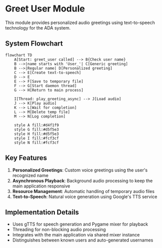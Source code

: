 # Greet User Module

This module provides personalized audio greetings using text-to-speech technology for the ADA system.


## System Flowchart

```mermaid
flowchart TD
    A[Start: greet_user called] --> B{Check user name}
    B -->|name starts with 'User_'| C[Generic greeting]
    B -->|Regular name| D[Personalized greeting]
    C --> E[Create text-to-speech]
    D --> E
    E --> F[Save to temporary file]
    F --> G[Start daemon thread]
    G --> H[Return to main process]
    
    I[Thread: play_greeting_async] --> J[Load audio]
    J --> K[Play audio]
    K --> L[Wait for completion]
    L --> M[Delete temp file]
    M --> N[Log completion]

    style A fill:#d4f1f9
    style G fill:#d5f5e3
    style H fill:#d5f5e3
    style I fill:#fcf3cf
    style N fill:#fcf3cf
```

## Key Features

1. **Personalized Greetings**: Custom voice greetings using the user's recognized name
2. **Asynchronous Playback**: Background audio processing to keep the main application responsive
3. **Resource Management**: Automatic handling of temporary audio files
4. **Text-to-Speech**: Natural voice generation using Google's TTS service

## Implementation Details

- Uses gTTS for speech generation and Pygame mixer for playback
- Threading for non-blocking audio processing
- Integrates with the main application via shared mixer instance
- Distinguishes between known users and auto-generated usernames